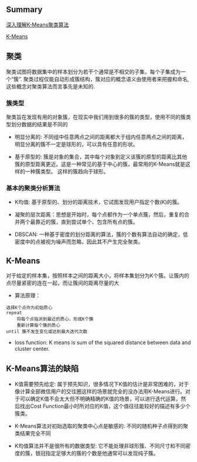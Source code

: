 ## Summary
[深入理解K-Means聚类算法
](https://blog.csdn.net/taoyanqi8932/article/details/53727841)

[K-Means](https://www.jianshu.com/p/caef1926adf7)


## 聚类
聚类试图将数据集中的样本划分为若干个通常是不相交的子集，每个子集成为一个“簇”. 聚类过程仅能自动形成簇结构，簇对应的概念语义由使用者来把握和命名,这些概念对聚类算法而言事先是未知的.

### 簇类型

聚类旨在发现有用的对象簇，在现实中我们用到很多的簇的类型，使用不同的簇类型划分数据的结果是不同的

* 明显分离的: 不同组中任意两点之间的距离都大于组内任意两点之间的距离，明显分离的簇不一定是球形的，可以具有任意的形状。

* 基于原型的: 簇是对象的集合，其中每个对象到定义该簇的原型的距离比其他簇的原型距离更近。这是一种常见的基于中心的簇，最常用的K-Means就是这样的一种簇类型。
这样的簇趋向于球形。

### 基本的聚类分析算法
* K均值: 基于原型的、划分的距离技术，它试图发现用户指定个数(K)的簇。

* 凝聚的层次距离：思想是开始时，每个点都作为一个单点簇，然后，重复的合并两个最靠近的簇，直到尝试单个、包含所有点的簇。

* DBSCAN: 一种基于密度的划分距离的算法，簇的个数有算法自动的确定，低密度中的点被视为噪声而忽略，因此其不产生完全聚类。

## K-Means
对于给定的样本集，按照样本之间的距离大小，将样本集划分为K个簇。让簇内的点尽量紧密的连在一起，而让簇间的距离尽量的大

* 算法原理：
```
选择K个点作为初始质心  
repeat  
    将每个点指派到最近的质心，形成K个簇  
    重新计算每个簇的质心  
until 簇不发生变化或达到最大迭代次数  
```

* loss function:
K means  is sum of the squared distance between data and cluster center.


## K-Means算法的缺陷
* K值需要预先给定: 属于预先知识，很多情况下K值的估计是非常困难的，对于像计算全部微信用户的交往圈这样的场景就完全的没办法用K-Means进行。对于可以确定K值不会太大但不明确精确的K值的场景，可以进行迭代运算，然后找出Cost Function最小时所对应的K值，这个值往往能较好的描述有多少个簇类。

* K-Means算法对初始选取的聚类中心点是敏感的: 不同的随机种子点得到的聚类结果完全不同

* K均值算法并不是很所有的数据类型: 它不能处理非球形簇、不同尺寸和不同密度的簇，银冠指定足够大的簇的个数是他通常可以发现纯子簇。
